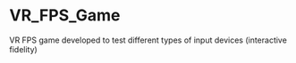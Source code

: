 # VR_FPS_Game
VR FPS game developed to test different types of input devices (interactive fidelity)
